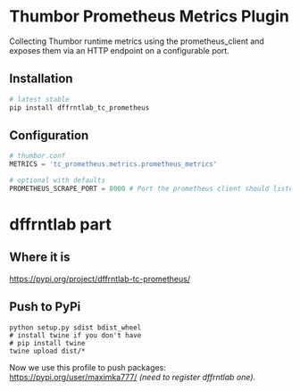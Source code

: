 # Thumbor Prometheus Metrics Plugin

Collecting Thumbor runtime metrics using the prometheus_client and exposes them
via an HTTP endpoint on a configurable port.

## Installation

```bash
# latest stable
pip install dffrntlab_tc_prometheus
```

## Configuration

```python
# thumbor.conf
METRICS = 'tc_prometheus.metrics.prometheus_metrics'

# optional with defaults
PROMETHEUS_SCRAPE_PORT = 8000 # Port the prometheus client should listen on
```

# dffrntlab part

## Where it is

https://pypi.org/project/dffrntlab-tc-prometheus/

## Push to PyPi

```
python setup.py sdist bdist_wheel
# install twine if you don't have
# pip install twine
twine upload dist/*
```

Now we use this profile to push packages: https://pypi.org/user/maximka777/ _(need to register dffrntlab one)_.
